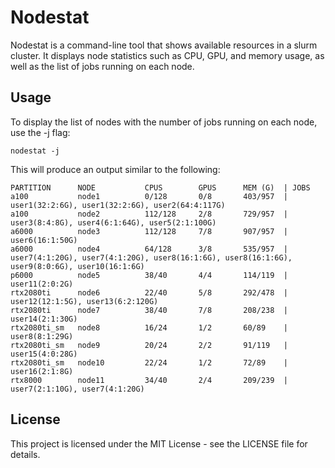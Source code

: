 # Nodestat
Nodestat is a command-line tool that shows available resources in a slurm cluster. It displays node statistics such as CPU, GPU, and memory usage, as well as the list of jobs running on each node.

## Usage
To display the list of nodes with the number of jobs running on each node, use the -j flag:

```
nodestat -j
```

This will produce an output similar to the following:

```
PARTITION      NODE           CPUS        GPUS      MEM (G)  | JOBS   
a100           node1          0/128       0/8       403/957  | user1(32:2:6G), user1(32:2:6G), user2(64:4:117G)
a100           node2          112/128     2/8       729/957  | user3(8:4:8G), user4(6:1:64G), user5(2:1:100G)
a6000          node3          112/128     7/8       907/957  | user6(16:1:50G)
a6000          node4          64/128      3/8       535/957  | user7(4:1:20G), user7(4:1:20G), user8(16:1:6G), user8(16:1:6G), user9(8:0:6G), user10(16:1:6G)
p6000          node5          38/40       4/4       114/119  | user11(2:0:2G)
rtx2080ti      node6          22/40       5/8       292/478  | user12(12:1:5G), user13(6:2:120G)
rtx2080ti      node7          38/40       7/8       208/238  | user14(2:1:30G)
rtx2080ti_sm   node8          16/24       1/2       60/89    | user8(8:1:29G)
rtx2080ti_sm   node9          20/24       2/2       91/119   | user15(4:0:28G)
rtx2080ti_sm   node10         22/24       1/2       72/89    | user16(2:1:8G)
rtx8000        node11         34/40       2/4       209/239  | user7(2:1:10G), user7(4:1:20G)
```

## License
This project is licensed under the MIT License - see the LICENSE file for details.
